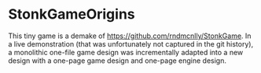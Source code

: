 # StonkGameOrigins

This tiny game is a demake of https://github.com/rndmcnlly/StonkGame. In a live demonstration (that was unfortunately not captured in the git history), a monolithic one-file game design was incrementally adapted into a new design with a one-page game design and one-page engine design.
